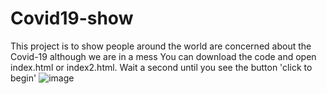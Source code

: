 # Covid19-show
This project is to show people around the world are concerned about the Covid-19 although we are in a mess
You can download the code and open index.html or index2.html. Wait a second until you see the button 'click to begin'
![image](https://github.com/Jayden-utd/Covid19-show/blob/master/Image/show.png)
